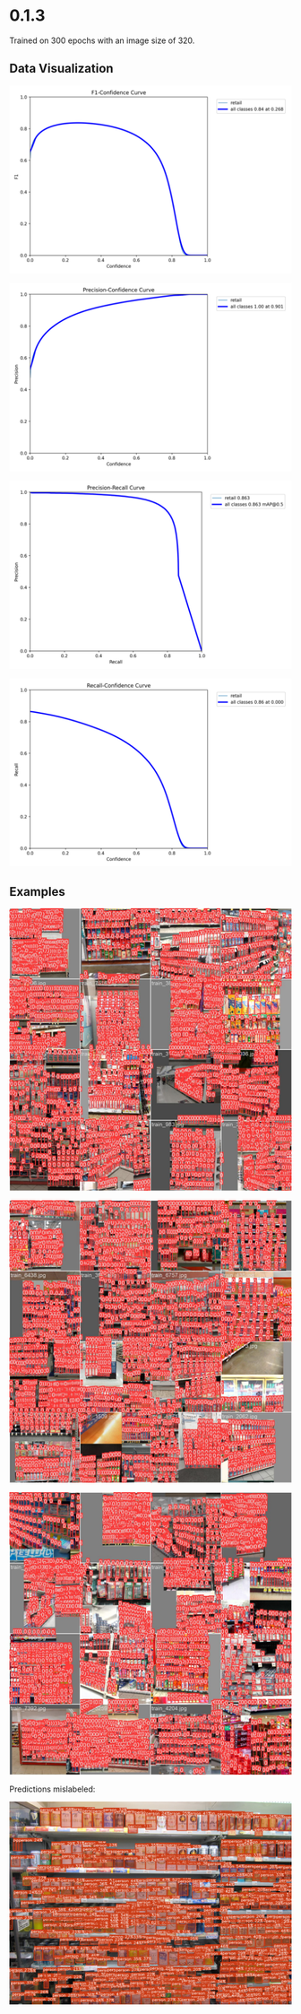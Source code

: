 # 0.1.3

Trained on 300 epochs with an image size of 320.

## Data Visualization

![F1 Curve](F1_curve.png?raw=true "F1 Curve")

![P Curve](P_curve.png?raw=true "P Curve")

![PR Curve](PR_curve.png?raw=true "PR Curve")

![R Curve](R_curve.png?raw=true "R Curve")

## Examples

![Train Batch 0](train_batch0.jpg?raw=true "Train Batch 0")

![Train Batch 1](train_batch1.jpg?raw=true "Train Batch 1")

![Train Batch 2](train_batch2.jpg?raw=true "Train Batch 2")

Predictions mislabeled:

![Mislabeled predictions](predictions.png?raw=true "Mislabeled predictions")
